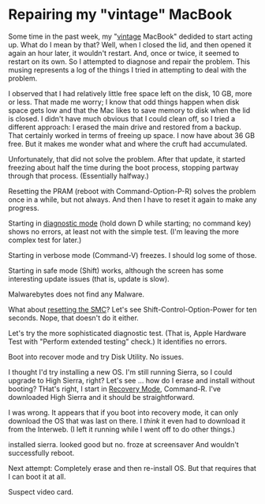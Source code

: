 Repairing my "vintage" MacBook
==============================

Some time in the past week, my "[vintage](old-or-vintage-macbook) MacBook"
dedided to start acting up.  What do I mean by that?  Well, when I closed
the lid, and then opened it again an hour later, it wouldn't restart.
And, once or twice, it seemed to restart on its own.  So I attempted to
diagnose and repair the problem.  This musing represents a log of the
things I tried in attempting to deal with the problem.

I observed that I had relatively little free space left on the disk,
10 GB, more or less.  That made me worry; I know that odd things happen
when disk space gets low and that the Mac likes to save memory to disk
when the lid is closed.  I didn't have much obvious that I could clean off,
so I tried a different approach: I erased the main drive and restored
from a backup.  That certainly worked in terms of freeing up space.
I now have about 36 GB free.  But it makes me wonder what and where
the cruft had accumulated.

Unfortunately, that did not solve the problem.  After that update, it
started freezing about half the time during the boot process, stopping
partway through that process.  (Essentially halfway.)

Resetting the PRAM (reboot with Command-Option-P-R) solves the problem
once in a while, but not always.  And then I have to reset it again to make
any progress.

Starting in [diagnostic mode](https://support.apple.com/en-us/HT201257)
(hold down D while starting; no command key) shows no errors, at least
not with the simple test.  (I'm leaving the more complex test for later.)

Starting in verbose mode (Command-V) freezes.  I should log some of those.

Starting in safe mode (Shift) works, although the screen has some
interesting update issues (that is, update is slow).

Malwarebytes does not find any Malware.

What about [resetting the SMC](https://support.apple.com/en-us/HT201295)?
Let's see Shift-Control-Option-Power for ten seconds.  Nope, that
doesn't do it either.

Let's try the more sophisticated diagnostic test.  (That is, Apple Hardware
Test with "Perform extended testing" check.)  It identifies no errors.

Boot into recover mode and try Disk Utility.  No issues.

I thought I'd try installing a new OS.  I'm still running Sierra, so I 
could upgrade
to High Sierra, right?  Let's see ... how do I erase and install
without booting?  THat's right, I start in [Recovery Mode](https://support.apple.com/en-us/HT204904), Command-R.  I've downloaded High Sierra and it should
be straightforward.

I was wrong.  It appears that if you boot into recovery mode, it can
only download the OS that was last on there.  I *think* it even had
to download it from the Interweb.  (I left it running while I went
off to do other things.)

installed sierra.  looked good  but no.  froze at screensaver  And
wouldn't successfully reboot.

Next attempt: Completely erase and then re-install OS.  But that
requires that I can boot it at all.

Suspect video card.
